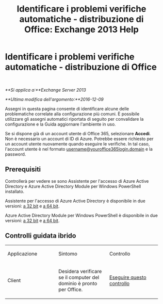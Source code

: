 ﻿---
title: 'Identificare i problemi verifiche automatiche - distribuzione di Office: Exchange 2013 Help'
TOCTitle: Identificare i problemi verifiche automatiche - distribuzione di Office
ms:assetid: 77d4587c-7fd5-4231-931e-3d6608e622f4
ms:mtpsurl: https://technet.microsoft.com/it-it/library/Dn793978(v=EXCHG.150)
ms:contentKeyID: 62632437
ms.date: 05/22/2018
mtps_version: v=EXCHG.150
ms.translationtype: MT
---

# Identificare i problemi verifiche automatiche - distribuzione di Office

 

_**Si applica a:**Exchange Server 2013_

_**Ultima modifica dell'argomento:**2016-12-09_

Assegni in questa pagina consente di identificare alcune delle problematiche correlate alla configurazione più comuni. È possibile utilizzare gli assegni automatici riportata di seguito per convalidare la configurazione e la Guida aggiornare l'ambiente in uso.

Se si dispone già di un account utente di Office 365, selezionare **Accedi**. Non è necessario un account di ID di Azure. Potrebbe essere richiesto per un account utente nuovamente quando eseguire le verifiche. In tal caso, l'account utente è nel formato username@youroffice365login.domain e la password.

## Prerequisiti

Controllerà per vedere se sono Assistente per l'accesso di Azure Active Directory e Azure Active Directory Module per Windows PowerShell installato.

Assistente per l'accesso di Azure Active Directory è disponibile in due versioni: [a 32 bit](https://go.microsoft.com/fwlink/?linkid=286261) e [a 64 bit](https://go.microsoft.com/fwlink/?linkid=286262).

Azure Active Directory Module per Windows PowerShell è disponibile in due versioni: [a 32 bit](https://go.microsoft.com/fwlink/?linkid=286258) e [a 64 bit](https://go.microsoft.com/fwlink/?linkid=286259).

## Controlli guidata ibrido


<table>
<colgroup>
<col style="width: 33%" />
<col style="width: 33%" />
<col style="width: 33%" />
</colgroup>
<tbody>
<tr class="odd">
<td><p>Applicazione</p></td>
<td><p>Sintomo</p></td>
<td><p>Controllo</p></td>
</tr>
<tr class="even">
<td><p>Client</p></td>
<td><p>Desidera verificare se il computer del dominio è pronto per Office.</p></td>
<td><p><a href="https://go.microsoft.com/?linkid=9834911">Eseguire questo controllo</a></p></td>
</tr>
</tbody>
</table>

